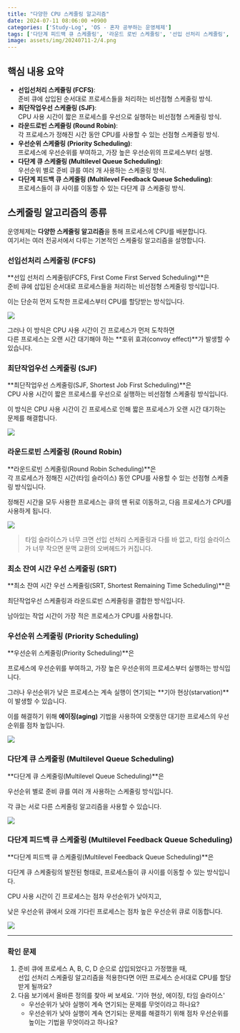 ```yaml
---
title: "다양한 CPU 스케줄링 알고리즘"
date: 2024-07-11 08:06:00 +0900
categories: ['Study-Log', 'OS - 혼자 공부하는 운영체제']
tags: ['다단계 피드백 큐 스케줄링', '라운드 로빈 스케줄링', '선입 선처리 스케줄링', '우선순위 스케줄링', '최단 작업 우선 스케줄링']
image: assets/img/20240711-2/4.png
---
```



## 핵심 내용 요약

-   **선입선처리 스케줄링 (FCFS)**:  
    준비 큐에 삽입된 순서대로 프로세스들을 처리하는 비선점형 스케줄링 방식.
-   **최단작업우선 스케줄링 (SJF)**:  
    CPU 사용 시간이 짧은 프로세스를 우선으로 실행하는 비선점형 스케줄링 방식.
-   **라운드로빈 스케줄링 (Round Robin)**:  
    각 프로세스가 정해진 시간 동안 CPU를 사용할 수 있는 선점형 스케줄링 방식.
-   **우선순위 스케줄링 (Priority Scheduling)**:  
    프로세스에 우선순위를 부여하고, 가장 높은 우선순위의 프로세스부터 실행.
-   **다단계 큐 스케줄링 (Multilevel Queue Scheduling)**:  
    우선순위 별로 준비 큐를 여러 개 사용하는 스케줄링 방식.
-   **다단계 피드백 큐 스케줄링 (Multilevel Feedback Queue Scheduling)**:  
    프로세스들이 큐 사이를 이동할 수 있는 다단계 큐 스케줄링 방식.

## 스케줄링 알고리즘의 종류

운영체제는 **다양한 스케줄링 알고리즘**을 통해 프로세스에 CPU를 배분합니다.  
여기서는 여러 전공서에서 다루는 기본적인 스케줄링 알고리즘을 설명합니다.

### 선입선처리 스케줄링 (FCFS)

**선입 선처리 스케줄링(FCFS, First Come First Served Scheduling)**은  
준비 큐에 삽입된 순서대로 프로세스들을 처리하는 비선점형 스케줄링 방식입니다.

이는 단순히 먼저 도착한 프로세스부터 CPU를 할당받는 방식입니다.

![](assets/img/20240711-2/1.png)

그러나 이 방식은 CPU 사용 시간이 긴 프로세스가 먼저 도착하면  
다른 프로세스는 오랜 시간 대기해야 하는 **호위 효과(convoy effect)**가 발생할 수 있습니다.

### 최단작업우선 스케줄링 (SJF)

**최단작업우선 스케줄링(SJF, Shortest Job First Scheduling)**은  
CPU 사용 시간이 짧은 프로세스를 우선으로 실행하는 비선점형 스케줄링 방식입니다.

이 방식은 CPU 사용 시간이 긴 프로세스로 인해 짧은 프로세스가 오랜 시간 대기하는 문제를 해결합니다.

![](assets/img/20240711-2/2.png)

### 라운드로빈 스케줄링 (Round Robin)

**라운드로빈 스케줄링(Round Robin Scheduling)**은  
각 프로세스가 정해진 시간(타임 슬라이스) 동안 CPU를 사용할 수 있는 선점형 스케줄링 방식입니다.

정해진 시간을 모두 사용한 프로세스는 큐의 맨 뒤로 이동하고, 다음 프로세스가 CPU를 사용하게 됩니다.

![](assets/img/20240711-2/3.png)

> 타임 슬라이스가 너무 크면 선입 선처리 스케줄링과 다를 바 없고, 타임 슬라이스가 너무 작으면 문맥 교환의 오버헤드가 커집니다.

### 최소 잔여 시간 우선 스케줄링 (SRT)

**최소 잔여 시간 우선 스케줄링(SRT, Shortest Remaining Time Scheduling)**은

최단작업우선 스케줄링과 라운드로빈 스케줄링을 결합한 방식입니다.

남아있는 작업 시간이 가장 적은 프로세스가 CPU를 사용합니다.

### 우선순위 스케줄링 (Priority Scheduling)

**우선순위 스케줄링(Priority Scheduling)**은

프로세스에 우선순위를 부여하고, 가장 높은 우선순위의 프로세스부터 실행하는 방식입니다.

그러나 우선순위가 낮은 프로세스는 계속 실행이 연기되는 **기아 현상(starvation)**이 발생할 수 있습니다.

이를 해결하기 위해 **에이징(aging)** 기법을 사용하여 오랫동안 대기한 프로세스의 우선순위를 점차 높입니다.

![](assets/img/20240711-2/4.png)

### 다단계 큐 스케줄링 (Multilevel Queue Scheduling)

**다단계 큐 스케줄링(Multilevel Queue Scheduling)**은

우선순위 별로 준비 큐를 여러 개 사용하는 스케줄링 방식입니다.

각 큐는 서로 다른 스케줄링 알고리즘을 사용할 수 있습니다.

![](assets/img/20240711-2/5.png)

### 다단계 피드백 큐 스케줄링 (Multilevel Feedback Queue Scheduling)

**다단계 피드백 큐 스케줄링(Multilevel Feedback Queue Scheduling)**은

다단계 큐 스케줄링의 발전된 형태로, 프로세스들이 큐 사이를 이동할 수 있는 방식입니다.

CPU 사용 시간이 긴 프로세스는 점차 우선순위가 낮아지고,

낮은 우선순위 큐에서 오래 기다린 프로세스는 점차 높은 우선순위 큐로 이동합니다.

![](assets/img/20240711-2/6.png)

---

### 확인 문제

1.  준비 큐에 프로세스 A, B, C, D 순으로 삽입되었다고 가정했을 때,  
    선입 선처리 스케줄링 알고리즘을 적용한다면 어떤 프로세스 순서대로 CPU를 할당받게 될까요?
2.  다음 보기에서 올바른 정의를 찾아 써 보세요. '기아 현상, 에이징, 타임 슬라이스'
    -   우선순위가 낮아 실행이 계속 연기되는 문제를 무엇이라고 하나요?
    -   우선순위가 낮아 실행이 계속 연기되는 문제를 해결하기 위해 점차 우선순위를 높이는 기법을 무엇이라고 하나요?
